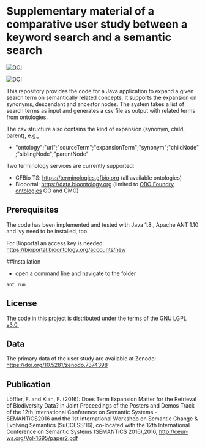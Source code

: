 
# Supplementary material of a comparative user study between a keyword search and a semantic search

[![DOI](https://zenodo.org/badge/DOI/10.5281/zenodo.7374399.svg)](https://doi.org/10.5281/zenodo.7374399)

[![DOI](https://zenodo.org/badge/571790916.svg)](https://zenodo.org/badge/latestdoi/571790916)

This repository provides the code for a Java application to expand a given search term on semantically related concepts.
It supports the expansion on synonyms, descendant and ancestor nodes.
The system takes a list of search terms as input and generates a csv file as output with related terms from ontologies. 

The csv structure also contains the kind of expansion (synonym, child, parent), e.g.,

* "ontology";"uri";"sourceTerm";"expansionTerm";"synonym";"childNode";"siblingNode";"parentNode"

Two terminology services are currently supported:

* GFBio TS: https://terminologies.gfbio.org (all available ontologies)
* Bioportal: https://data.bioontology.org (limited to [OBO Foundry ontologies](https://obofoundry.org/) GO and CMO)


## Prerequisites

The code has been implemented and tested with Java 1.8., Apache ANT 1.10 and ivy need to be installed, too.

For Bioportal an access key is needed: https://bioportal.bioontology.org/accounts/new

##Installation

* open a command line and navigate to the folder

```
ant run

```

## License
The code in this project is distributed under the terms of the [GNU LGPL v3.0.](https://www.gnu.org/licenses/lgpl-3.0.en.html)


## Data

The primary data of the user study are available at Zenodo: https://doi.org/10.5281/zenodo.7374398

## Publication
Löffler, F. and Klan, F. (2016): Does Term Expansion Matter for the Retrieval of Biodiversity Data? in Joint Proceedings of the Posters and Demos Track of the 12th International Conference on Semantic Systems - SEMANTiCS2016 and the 1st International Workshop on Semantic Change & Evolving Semantics (SuCCESS'16), co-located with the 12th International Conference on Semantic Systems (SEMANTiCS 2016),2016, http://ceur-ws.org/Vol-1695/paper2.pdf
